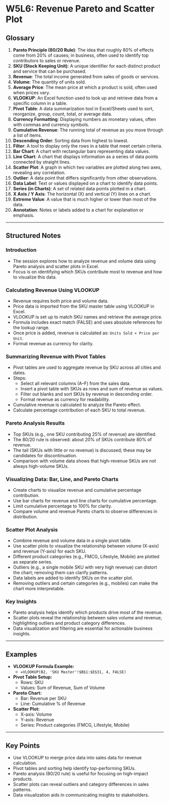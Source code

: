 # W5L6: Revenue Pareto and Scatter Plot

## Glossary

1. **Pareto Principle (80/20 Rule)**: The idea that roughly 80% of effects come from 20% of causes; in business, often used to identify top contributors to sales or revenue.
2. **SKU (Stock Keeping Unit)**: A unique identifier for each distinct product and service that can be purchased.
3. **Revenue**: The total income generated from sales of goods or services.
4. **Volume**: The quantity of units sold.
5. **Average Price**: The mean price at which a product is sold, often used when prices vary.
6. **VLOOKUP**: An Excel function used to look up and retrieve data from a specific column in a table.
7. **Pivot Table**: A data summarization tool in Excel/Sheets used to sort, reorganize, group, count, total, or average data.
8. **Currency Formatting**: Displaying numbers as monetary values, often with commas and currency symbols.
9. **Cumulative Revenue**: The running total of revenue as you move through a list of items.
10. **Descending Order**: Sorting data from highest to lowest.
11. **Filter**: A tool to display only the rows in a table that meet certain criteria.
12. **Bar Chart**: A chart with rectangular bars representing data values.
13. **Line Chart**: A chart that displays information as a series of data points connected by straight lines.
14. **Scatter Plot**: A graph in which two variables are plotted along two axes, revealing any correlation.
15. **Outlier**: A data point that differs significantly from other observations.
16. **Data Label**: Text or values displayed on a chart to identify data points.
17. **Series (in Charts)**: A set of related data points plotted in a chart.
18. **X Axis / Y Axis**: The horizontal (X) and vertical (Y) lines on a chart.
19. **Extreme Value**: A value that is much higher or lower than most of the data.
20. **Annotation**: Notes or labels added to a chart for explanation or emphasis.

---

## Structured Notes

### Introduction

- The session explores how to analyze revenue and volume data using Pareto analysis and scatter plots in Excel.
- Focus is on identifying which SKUs contribute most to revenue and how to visualize this data.

### Calculating Revenue Using VLOOKUP

- Revenue requires both price and volume data.
- Price data is imported from the SKU master table using VLOOKUP in Excel.
- VLOOKUP is set up to match SKU names and retrieve the average price.
- Formula includes exact match (FALSE) and uses absolute references for the lookup range.
- Once price is added, revenue is calculated as: `Units Sold × Price per Unit`.
- Format revenue as currency for clarity.

### Summarizing Revenue with Pivot Tables

- Pivot tables are used to aggregate revenue by SKU across all cities and dates.
- Steps:
  - Select all relevant columns (A–F) from the sales data.
  - Insert a pivot table with SKUs as rows and sum of revenue as values.
  - Filter out blanks and sort SKUs by revenue in descending order.
  - Format revenue as currency for readability.
- Cumulative revenue is calculated to analyze the Pareto effect.
- Calculate percentage contribution of each SKU to total revenue.

### Pareto Analysis Results

- Top SKUs (e.g., one SKU contributing 25% of revenue) are identified.
- The 80/20 rule is observed: about 20% of SKUs contribute 80% of revenue.
- The tail (SKUs with little or no revenue) is discussed; these may be candidates for discontinuation.
- Comparison with volume data shows that high-revenue SKUs are not always high-volume SKUs.

### Visualizing Data: Bar, Line, and Pareto Charts

- Create charts to visualize revenue and cumulative percentage contribution.
- Use bar charts for revenue and line charts for cumulative percentage.
- Limit cumulative percentage to 100% for clarity.
- Compare volume and revenue Pareto charts to observe differences in distribution.

### Scatter Plot Analysis

- Combine revenue and volume data in a single pivot table.
- Use scatter plots to visualize the relationship between volume (X-axis) and revenue (Y-axis) for each SKU.
- Different product categories (e.g., FMCG, Lifestyle, Mobile) are plotted as separate series.
- Outliers (e.g., a single mobile SKU with very high revenue) can distort the chart; removing them can clarify patterns.
- Data labels are added to identify SKUs on the scatter plot.
- Removing outliers and certain categories (e.g., mobiles) can make the chart more interpretable.

### Key Insights

- Pareto analysis helps identify which products drive most of the revenue.
- Scatter plots reveal the relationship between sales volume and revenue, highlighting outliers and product category differences.
- Data visualization and filtering are essential for actionable business insights.

---

## Examples

- **VLOOKUP Formula Example:**
  - `=VLOOKUP(B2, 'SKU Master'!$B$1:$E$31, 4, FALSE)`
- **Pivot Table Setup:**
  - Rows: SKU
  - Values: Sum of Revenue, Sum of Volume
- **Pareto Chart:**
  - Bar: Revenue per SKU
  - Line: Cumulative % of Revenue
- **Scatter Plot:**
  - X-axis: Volume
  - Y-axis: Revenue
  - Series: Product categories (FMCG, Lifestyle, Mobile)

---

## Key Points

- Use VLOOKUP to merge price data into sales data for revenue calculation.
- Pivot tables and sorting help identify top-performing SKUs.
- Pareto analysis (80/20 rule) is useful for focusing on high-impact products.
- Scatter plots can reveal outliers and category differences in sales patterns.
- Data visualization aids in communicating insights to stakeholders.
